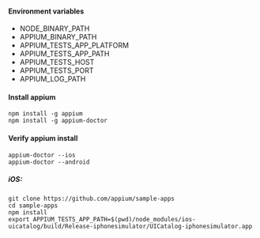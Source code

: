 #### Environment variables

- NODE_BINARY_PATH
- APPIUM_BINARY_PATH
- APPIUM_TESTS_APP_PLATFORM
- APPIUM_TESTS_APP_PATH
- APPIUM_TESTS_HOST
- APPIUM_TESTS_PORT
- APPIUM_LOG_PATH


#### Install appium
```
npm install -g appium
npm install -g appium-doctor
```

#### Verify appium install

```
appium-doctor --ios
appium-doctor --android
```

##### iOS:
```
git clone https://github.com/appium/sample-apps
cd sample-apps
npm install
export APPIUM_TESTS_APP_PATH=$(pwd)/node_modules/ios-uicatalog/build/Release-iphonesimulator/UICatalog-iphonesimulator.app
```
